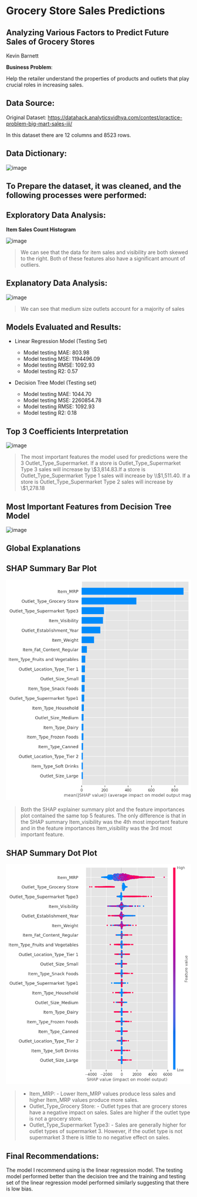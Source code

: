# Grocery Store Sales Predictions

## Analyzing Various Factors to Predict Future Sales of Grocery Stores

Kevin Barnett

**Business Problem**:

Help the retailer understand the properties of products and outlets that play crucial roles in increasing sales.
 
## Data Source:

 Original Dataset: https://datahack.analyticsvidhya.com/contest/practice-problem-big-mart-sales-iii/
 
 In this dataset there are 12 columns and 8523 rows.
 
 ## Data Dictionary:
 
 ![image](https://user-images.githubusercontent.com/103015330/224993248-db3d7178-c2fb-4065-bf12-1a7bd38e2846.png)

## To Prepare the dataset, it was cleaned, and the following processes were performed:

## Exploratory Data Analysis:

**Item Sales Count Histogram**

![image](https://user-images.githubusercontent.com/103015330/224999173-f4d3e32e-d074-4990-93f1-61f9207edf37.png)

> We can see that the data for item sales and visibility are both skewed to the right. Both of these features also have a significant amount of outliers.

## Explanatory Data Analysis:

![image](https://user-images.githubusercontent.com/103015330/224999532-066730d9-9c18-4fe0-9327-d36370d5f711.png)

>We can see that medium size outlets account for a majority of sales

## Models Evaluated and Results:

- Linear Regression Model (Testing Set)
  - Model testing MAE: 803.98
  - Model testing MSE: 1194496.09
  - Model testing RMSE: 1092.93
  - Model testing R2: 0.57
 
- Decision Tree Model (Testing set)
  - Model testing MAE: 1044.70
  - Model testing MSE: 2260854.78
  - Model testing RMSE: 1092.93
  - Model testing R2: 0.18

## Top 3 Coefficients Interpretation
![image](https://github.com/kevinbrnett/Project-1-Linear-Regression-Project/blob/main/lin_reg_coeff.png)
> The most important features the model used for predictions were the 3 Outlet_Type_Supermarket. If a store is Outlet_Type_Supermarket Type 3 sales will increase by \\$3,814.83.If a store is Outlet_Type_Supermarket Type 1 sales will increase by \\$1,511.40. If a store is Outlet_Type_Supermarket Type 2 sales will increase by \\$1,278.18

## Most Important Features from Decision Tree Model
![image](https://github.com/kevinbrnett/Project-1-Linear-Regression-Project/blob/main/dec_tree_features.png)
 
## Global Explanations
## SHAP Summary Bar Plot
![image](summary_plot_bar.png)
> Both the SHAP explainer summary plot and the feature importances plot contained the same top 5 features. The only difference is that in the SHAP summary Item_visibility was the 4th most important feature and in the feature importances Item_visibility was the 3rd most important feature.

## SHAP Summary Dot Plot
![image](summary_plot_dot.png)
> - Item_MRP:
     - Lower Item_MRP values produce less sales and higher Item_MRP values produce more sales.
> - Outlet_Type_Grocery Store:
     - Outlet types that are grocery stores have a negative impact on sales. Sales are higher if the outlet type is not a grocery store.
> - Outlet_Type_Supermarket Type3:
     - Sales are generally higher for outlet types of supermarket 3. However, if the outlet type is not supermarket 3 there is little to no negative effect on sales.
## Final Recommendations:

The model I recommend using is the linear regression model. The testing model performed better than the decision tree and the training and testing set of the linear regression model performed similarly suggesting that there is low bias.
